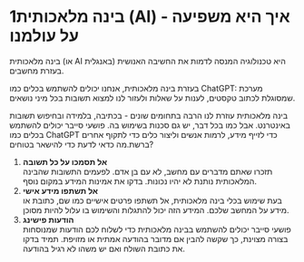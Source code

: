 # 1בינה מלאכותית (AI) \- איך היא משפיעה על עולמנו

בינה מלאכותית (או AI באנגלית) היא טכנולוגיה המנסה לדמות את החשיבה האנושית בעזרת מחשבים.

בעזרת בינה מלאכותית, אנחנו יכולים להשתמש בכלים כמו ChatGPT: מערכת שמסוגלת לכתוב טקסטים, לענות על שאלות ולעזור לנו למצוא תשובות בכל מיני נושאים.

בינה מלאכותית עוזרת לנו הרבה בתחומים שונים \- בכתיבה, בלמידה ובחיפוש תשובות באינטרנט. אבל כמו בכל דבר, יש גם סכנות בשימוש בה. פושעי סייבר יכולים להשתמש בכלים כמו ChatGPT כדי לזייף מידע, לרמות אנשים וליצור כלים כדי לתקוף אחרים ברשת.מה כדאי לדעת כדי להישאר בטוחים?

1. **אל תסמכו על כל תשובה**  
   תזכרו שאתם מדברים עם מחשב, לא עם בן אדם. לפעמים התשובות שהבינה המלאכותית נותנת לא יהיו נכונות. בדקו את אמינות המידע במקום נוסף.  
2. **אל תשתפו מידע אישי**  
   בעת שימוש בכלי בינה מלאכותית, אל תשתפו פרטים אישיים כמו שם, כתובת או מידע על המחשב שלכם. המידע הזה יכול להתגלות והשימוש בו עלול להיות מסוכן.  
3. **הודעות פישינג**  
   פושעי סייבר יכולים להשתמש בבינה מלאכותית כדי לשלוח לכם הודעות שמנוסחות בצורה מצוינת, כך שקשה להבין אם מדובר בהודעה אמתית או מזויפת. תמיד בדקו את כתובת השולח ואם יש משהו לא רגיל בהודעה.
